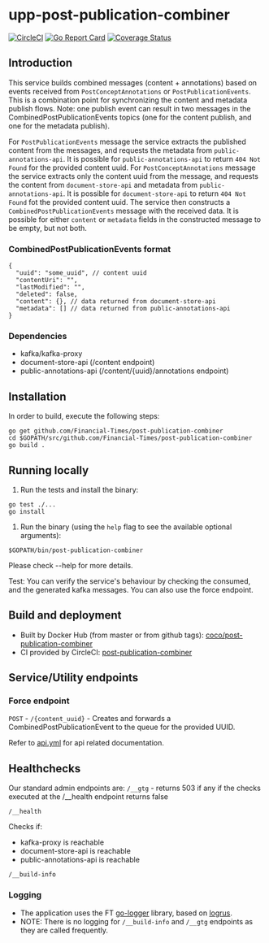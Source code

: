 # upp-post-publication-combiner

[![CircleCI](https://circleci.com/gh/Financial-Times/post-publication-combiner.svg?style=svg)](https://circleci.com/gh/Financial-Times/post-publication-combiner)
[![Go Report Card](https://goreportcard.com/badge/github.com/Financial-Times/post-publication-combiner)](https://goreportcard.com/report/github.com/Financial-Times/post-publication-combiner)
[![Coverage Status](https://coveralls.io/repos/github/Financial-Times/post-publication-combiner/badge.svg)](https://coveralls.io/github/Financial-Times/post-publication-combiner)

## Introduction

This service builds combined messages (content + annotations) based on events received from `PostConceptAnnotations` or `PostPublicationEvents`.
This is a combination point for synchronizing the content and metadata publish flows.
Note: one publish event can result in two messages in the CombinedPostPublicationEvents topics (one for the content publish, and one for the metadata publish).

For `PostPublicationEvents` message the service extracts the published content from the messages, and requests the metadata from `public-annotations-api`. It is possible for `public-annotations-api`  to return `404 Not Found` for the provided content uuid.
For `PostConceptAnnotations` message the service extracts only the content uuid from the message, and requests the content from `document-store-api` and metadata from `public-annotations-api`. It is possible for `document-store-api` to return `404 Not Found` fot the provided content uuid.
The service then constructs a `CombinedPostPublicationEvents` message with the received data. It is possible for either `content` or `metadata` fields in the constructed message to be empty, but not both.

### CombinedPostPublicationEvents format

```json5
{
  "uuid": "some_uuid", // content uuid
  "contentUri": "",
  "lastModified": "",
  "deleted": false,
  "content": {}, // data returned from document-store-api
  "metadata": [] // data returned from public-annotations-api
}
```

### Dependencies

- kafka/kafka-proxy
- document-store-api (/content endpoint)
- public-annotations-api (/content/{uuid}/annotations endpoint)

## Installation

In order to build, execute the following steps:

```shell
go get github.com/Financial-Times/post-publication-combiner
cd $GOPATH/src/github.com/Financial-Times/post-publication-combiner
go build .
```

## Running locally

1. Run the tests and install the binary:

```shell
go test ./...
go install
```

1. Run the binary (using the `help` flag to see the available optional arguments):

```shell
$GOPATH/bin/post-publication-combiner
```

Please check --help for more details.

Test:
    You can verify the service's behaviour by checking the consumed, and the generated kafka messages.
    You can also use the force endpoint.

## Build and deployment

- Built by Docker Hub (from master or from github tags): [coco/post-publication-combiner](https://hub.docker.com/r/coco/post-publication-combiner/)
- CI provided by CircleCI: [post-publication-combiner](https://circleci.com/gh/Financial-Times/post-publication-combiner)

## Service/Utility endpoints

### Force endpoint

`POST` - `/{content_uuid}` - Creates and forwards a CombinedPostPublicationEvent to the queue for the provided UUID.

Refer to [api.yml](_ft/api.yml) for api related documentation.

## Healthchecks

Our standard admin endpoints are:
`/__gtg` - returns 503 if any if the checks executed at the /__health endpoint returns false

`/__health`

Checks if:

- kafka-proxy is reachable
- document-store-api is reachable
- public-annotations-api is reachable

`/__build-info`

### Logging

- The application uses the FT [go-logger](https://github.com/Financial-Times/go-logger) library, based on [logrus](https://github.com/sirupsen/logrus).
- NOTE: There is no logging for `/__build-info` and `/__gtg` endpoints as they are called frequently.
